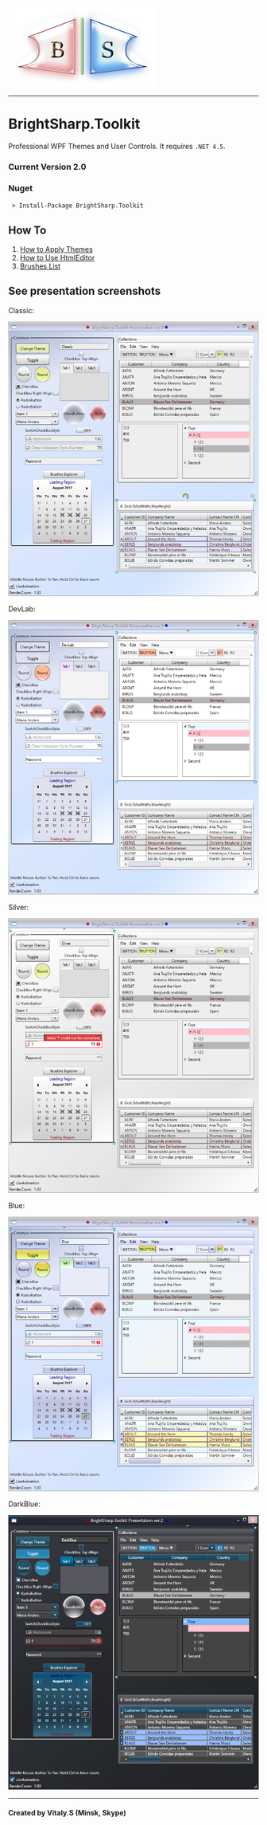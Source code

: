 ![NuGet logo](https://github.com/VitalickS/BrightSharp.Toolkit/blob/master/docs/logo.png)

------------------------

# BrightSharp.Toolkit

Professional WPF Themes and User Controls. It requires `.NET 4.5`. 


### Current Version 2.0


### Nuget
```batch
 > Install-Package BrightSharp.Toolkit
```

## How To

1. [How to Apply Themes](docs/help/apply-themes.md)
2. [How to Use HtmlEditor](docs/help/htmleditor.md)
3. [Brushes List](docs/help/brushes.md)

## See presentation screenshots
Classic:

![classic-theme](docs/classic-theme.png)

DevLab:

![classic-theme](docs/devlab-theme.png)

Silver:

![classic-theme](docs/silver-theme.png)

Blue:

![classic-theme](docs/blue-theme.png)

DarkBlue:

![classic-theme](docs/darkblue-theme.png)

____________


#### Created by Vitaly.S (Minsk, Skype)